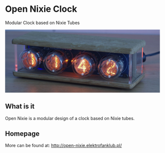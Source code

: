 # Open Nixie Clock
Modular Clock based on Nixie Tubes

![Open Nixie](./open-nixie.jpg) 

## What is it
Open Nixie is a modular design of a clock based on Nixie tubes.

## Homepage
More can be found at:
http://open-nixie.elektrofanklub.pl/
